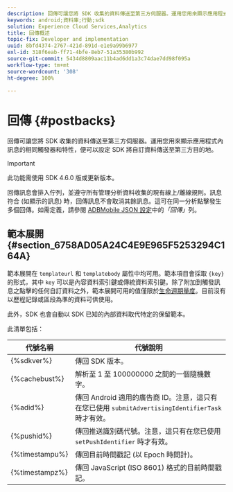 ```yaml
---
description: 回傳可讓您將 SDK 收集的資料傳送至第三方伺服器。運用您用來顯示應用程式內訊息的相同觸發器和特性，便可以設定 SDK 將自訂資料傳送至第三方目的地。
keywords: android;資料庫;行動;sdk
solution: Experience Cloud Services,Analytics
title: 回傳概述
topic-fix: Developer and implementation
uuid: 8bfd4374-2767-421d-891d-e1e9a99b6977
exl-id: 318f6eab-ff71-4bfe-8eb7-51a35380b992
source-git-commit: 5434d8809aac11b4ad6dd1a3c74dae7dd98f095a
workflow-type: tm+mt
source-wordcount: '308'
ht-degree: 100%

---
```


# 回傳 {#postbacks}

回傳可讓您將 SDK 收集的資料傳送至第三方伺服器。運用您用來顯示應用程式內訊息的相同觸發器和特性，便可以設定 SDK 將自訂資料傳送至第三方目的地。

>[!IMPORTANT]
>
>此功能需使用 SDK 4.6.0 版或更新版本。

回傳訊息會排入佇列，並遵守所有管理分析資料收集的現有線上/離線規則。訊息符合 (如顯示的訊息) 時，回傳訊息不會取消其餘訊息。這可在同一分析點擊發生多個回傳。如需定義，請參閱 [ADBMobile JSON 設定](/help/android/configuration/json-config/json-config.md)中的&#x200B;*「回傳」*&#x200B;列。

## 範本展開 {#section_6758AD05A24C4E9E965F5253294C164A}

範本展開在 `templateurl` 和 `templatebody` 屬性中均可用。範本項目會採取 `{key}` 的形式，其中 `key` 可以是內容資料索引鍵或傳統資料索引鍵。除了附加到觸發訊息之點擊的任何自訂資料之外，範本展開可用的值僅限於[生命週期量度](/help/android/metrics.md)。目前沒有以歷程記錄或區段為準的資料可供使用。

此外，SDK 也會自動以 SDK 已知的內部資料取代特定的保留範本。

此清單包括：

| 代號名稱 | 代號說明 |
|--- |--- |
| {%sdkver%} | 傳回 SDK 版本。 |
| {%cachebust%} | 解析至 1 至 100000000 之間的一個隨機數字。 |
| {%adid%} | 傳回 Android 適用的廣告商 ID。注意，這只有在您已使用 `submitAdvertisingIdentifierTask` 時才有效。 |
| {%pushid%} | 傳回推送識別碼代號。注意，這只有在您已使用 `setPushIdentifier` 時才有效。 |
| {%timestampu%} | 傳回目前時間戳記 (以 Epoch 時間計)。 |
| {%timestampz%} | 傳回 JavaScript (ISO 8601) 格式的目前時間戳記。 |

